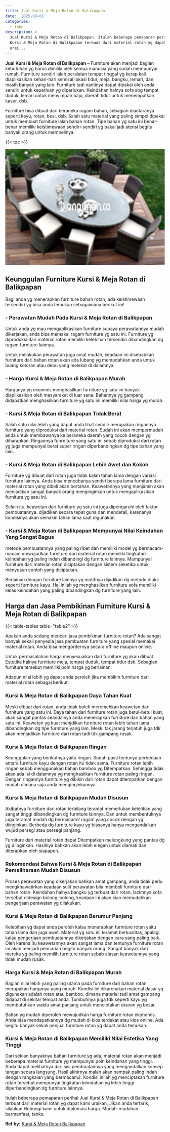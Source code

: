 ```yaml
---
title: Jual Kursi & Meja Rotan di Balikpapan
date: '2025-08-01'
categories:
  - toko
description: >-
  Jual Kursi & Meja Rotan di Balikpapan. Itulah beberapa pemaparan perihal Jual
  Kursi & Meja Rotan di Balikpapan terbuat dari material rotan yg dapat kami
  urai...
---
```


**Jual Kursi & Meja Rotan di Balikpapan** – Furniture akan menjadi bagian kebutuhan yg harus dimiliki oleh semua manusia yang sudah mempunyai rumah. Furniture sendiri ialah peralatan tempat tinggal yg kerap kali diaplikasikan sehari-hari semisal lokasi tidur, meja, bangku, lemari, dan masih banyak yang lain. Furniture tadi nantinya dapat dipakai oleh anda sendiri untuk keperluan yg diperlukan. Keindahan halnya sofa sbg tempat duduk, lemari untuk menyimpan baju, daerah tidur untuk menempatkan kasur, dsb.

Furniture bisa dibuat dari beraneka ragam bahan, sebagian diantaranya seperti kayu, rotan, besi, dsb. Salah satu material yang paling simpel dipakai untuk membuat furniture ialah bahan rotan. Tipe bahan yg satu ini benar-benar memiliki keistimewaan sendiri-sendiri yg bakal jadi atensi begitu banyak orang untuk membelinya.

{{< toc >}}

![Jual Kursi & Meja Rotan di Balikpapan](/images/kursi-meja-rotan-murah10.png)

## Keunggulan Furniture Kursi & Meja Rotan di Balikpapan

Bagi anda yg menerapkan furniture bahan rotan, ada keistimewaan tersendiri yg bisa anda temukan sebagaimana berikut ini!

### \- Perawatan Mudah Pada Kursi & Meja Rotan di Balikpapan

Untuk anda yg mau mengaplikasikan furniture supaya perawatannya mudah dikerjakan, anda bisa memakai ragam furniture yg satu ini. Furniture yg diproduksi dari material rotan memiliki kelebihan tersendiri dibandingkan dg ragam furniture lainnya.

Untuk melakukan perawatan juga amat mudah, keadaan ini disebabkan furniture dari bahan rotan akan ada lubang yg memudahkan anda untuk buang kotoran atau debu yang melekat di dalamnya.

### \- Harga Kursi & Meja Rotan di Balikpapan Murah

Harganya yg ekonimis menghasilkan furniture yg satu ini banyak diaplikasikan oleh masyarakat di luar sana. Bahannya yg gampang didapatkan menghasilkan furniture yg satu ini memiliki nilai harga yg murah.

### \- Kursi & Meja Rotan di Balikpapan Tidak Berat

Salah satu nilai lebih yang dapat anda lihat sendiri merupakan ringannya furniture yang diproduksi dari material rotan. Sudah ini akan mempermudah anda untuk membawanya ke beraneka daerah yang cocok dengan yg diharapkan. Ringannya funrniture yang satu ini sebab diproduksi dari rotan yg juga mempunyai berat super ringan diperbandingkan dg tipe bahan yang lain.

### \- Kursi & Meja Rotan di Balikpapan Lebih Awet dan Kokoh

Furniture yg dibuat dari rotan juga tidak kalah tahan lama dengan variasi furniture lainnya. Anda bisa mencobanya sendiri berapa lama furniture dari material rotan yang dibeli akan bertahan. Keawetannya yang menjamin akan menjadikan sangat banyak orang menginginkan untuk mengaplikasikan furniture yg satu ini.

Selain itu, keawetan dari furniture yg satu ini juga dipengaruhi oleh faktor pembuatannya. dijadikan secara tepat guna dan mendetail, karenanya kondisinya akan semakin tahan lama saat digunakan.

### \- Kursi & Meja Rotan di Balikpapan Mempunyai Nilai Keindahan Yang Sangat Bagus

metode pembuatannya yang paling ribet dan memiliki model yg bermacam-macam mewujudkan furniture dari material rotan memiliki tingkatan keindahan yg paling indah dibandingi dg furniture lainnya. Mempunyai furniture dari material rotan diciptakan dengan sistem seketika untuk menyusun contoh yang diciptakan.

Berlainan dengan furniture lainnya yg motifnya dijadikan dg metode diukir seperti furniture kayu. Hal inilah yg menghasilkan furniture sofa memiliki kelas keindahan yang paling dibandingkan dg furniture yang lain.

## Harga dan Jasa Pembikinan Furniture Kursi & Meja Rotan di Balikpapan

{{< table-tables table="table2" >}}

Apakah anda sedang mencari jasa pembikinan furniture rotan? Ada sangat banyak sekali penyedia jasa pembuatan furniture yang spesial memakai material rotan. Anda bisa mengordernya secara offline maupun online.

Untuk permasalahan harga menyesuaikan dari furniture yg akan dibuat. Estetika halnya furniture meja, tempat duduk, tempat tidur dsb. Sebagian furniture tersebut memiliki poin harga yg berlainan.

Adapun nilai lebih yg dapat anda peroleh jika membikin furniture dari material rotan sebagai berikut:

### Kursi & Meja Rotan di Balikpapan Daya Tahan Kuat

Meski dibuat dari rotan, anda tidak boleh meremehkan keawetan dari furniture yang satu ini. Daya tahan dari furniture rotan juga betul-betul kuat, akan sangat pantas seandainya anda menerapkan furniture dari bahan yang satu ini. Keawetan yg kuat menjdikan furniture rotan lebih tahan lama dibandingkan dg tipe furniture yang lain. Meski tak jarang terjatuh juga tdk akan menjadikan furniture dari rotan tadi tdk gampang rusak.

### Kursi & Meja Rotan di Balikpapan Ringan

Keunggulan yang berikutnya yaitu ringan. Sudah pasti tentunya perbedaan antara furniture kayu dengan rotan itu tidak sama. Furniture rotan lebih ringan sebab menggunakan bahan bamboo yg Ditempatkan. Sehingga tidak akan ada isi di dalamnya yg menghasilkan furniture rotan paling ringan. Dengan ringannya furniture yg dibikin dari rotan dapat ditempatkan dengan mudah dimana saja anda menginginkannya.

### Kursi & Meja Rotan di Balikpapan Mudah Disusun

Akibatnya furniture dari rotan terbilang teramat memerlukan ketelitian yang sangat tinggi dibandingkan dg furniture lainnya. Dan untuk membentuknya juga teramat mudah dg bermacam2 ragam yang cocok dengan yg diinginkan. Berbeda dg furniture kayu yg biasanya hanya mengandalkan wujud persegi atau persegi panjang.

Furniture dari material rotan dapat Ditempatkan melengkung yang pantas dg yg diinginkan. Hasilnya bahkan akan lebih elegan untuk diamati dan diterapkan oleh siapapun.

### Rekomendasi Bahwa Kursi & Meja Rotan di Balikpapan Pemeliharaan Mudah Disusun

Proses perawatan yang dikerjakan bahkan amat gampang, anda tidak perlu mengkhawatirkan keadaan sulit perawatan bila membeli furniture dari bahan rotan. Keindahan halnya bangku yg terbuat dari rotan, lazimnya sofa tersebut didesign bolong-bolong, keadaan ini akan kian memudahkan pengerjaan perawatan yg dilakukan.

### Kursi & Meja Rotan di Balikpapan Berumur Panjang

Kelebihan yg dapat anda peroleh kalau menerapkan furniture rotan yaitu tahan lama dan juga awet. Material yg satu ini teramat berkualitas, apalagi kalau pengerjaan pembuatannya dikerjakan dengan cara yang paling baik. Oleh karena itu keawetannya akan sangat lama dan tentunya furniture rotan ini akan menjadi pencarian begitu banyak orang. Sangat banyak dari mereka yg paling memilih furniture rotan sebab alasan keawetannya yang tidak mudah rusak.

### Harga Kursi & Meja Rotan di Balikpapan Murah

Bagian nilai lebih yang paling utama pada furniture dari bahan rotan merupakan harganya yang murah. Kondisi ini dikarenakan material dasar yg digunakan adalah rotan atau bamboo, dimana material tadi amat gampang didapat di sekitar tempat anda. Tumbuhnya juga tdk seperti kayu yg membutuhkan waktu amat panjang untuk menciptakan ukuran yg besar.

Bahan yg mudah diperoleh mewujudkan harga furniture rotan ekonomis. Anda bisa mendapatkannya dg mudah di kios terdekat atau kios online. Ada begitu banyak sekali penjual furniture rotan yg dapat anda temukan.

### Kursi & Meja Rotan di Balikpapan Memiliki Nilai Estetika Yang Tinggi

Dari sekian banyaknya bahan furniture yg ada, material rotan akan menjadi beberapa material furniture yg mempunyai poin keindahan yang tinggi. Anda dapat melihatnya dari sisi pembuatannya yang mengandalkan konsep tangan secara langsung. Hasil akhirnya malah akan nampak paling indah dengan rangkaian yang bermacam2. Kondisi inilah yg menciptakan furniture rotan tersebut mempunyai tingkatan keindahan yg lebih tinggi diperbandingkan dg furniture lainnya.

Itulah beberapa pemaparan perihal Jual Kursi & Meja Rotan di Balikpapan terbuat dari material rotan yg dapat kami uraikan, Jikan anda tertarik, silahkan Hubungi kami untuk diplomasi harga. Mudah-mudahan bermanfaat, tanks.

**Ref by:** [Kursi & Meja Rotan Balikpapan](https://id.wikipedia.org/wiki/Kursi)
